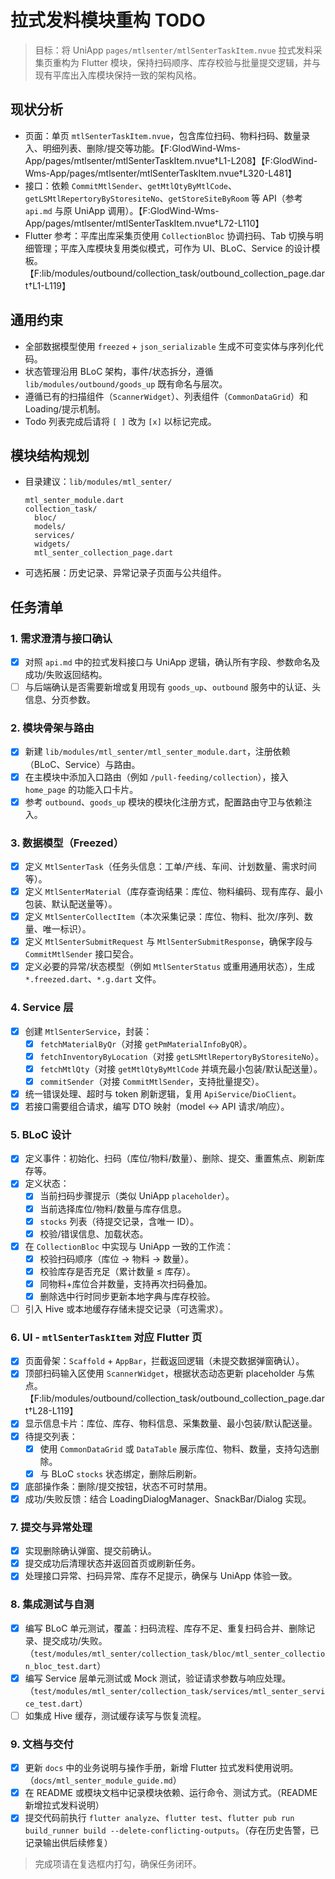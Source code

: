 # 拉式发料模块重构 TODO

> 目标：将 UniApp `pages/mtlsenter/mtlSenterTaskItem.nvue` 拉式发料采集页重构为 Flutter 模块，保持扫码顺序、库存校验与批量提交逻辑，并与现有平库出入库模块保持一致的架构风格。

## 现状分析
- 页面：单页 `mtlSenterTaskItem.nvue`，包含库位扫码、物料扫码、数量录入、明细列表、删除/提交等功能。【F:GlodWind-Wms-App/pages/mtlsenter/mtlSenterTaskItem.nvue†L1-L208】【F:GlodWind-Wms-App/pages/mtlsenter/mtlSenterTaskItem.nvue†L320-L481】
- 接口：依赖 `CommitMtlSender`、`getMtlQtyByMtlCode`、`getLSMtlRepertoryByStoresiteNo`、`getStoreSiteByRoom` 等 API（参考 `api.md` 与原 UniApp 调用）。【F:GlodWind-Wms-App/pages/mtlsenter/mtlSenterTaskItem.nvue†L72-L110】
- Flutter 参考：平库出库采集页使用 `CollectionBloc` 协调扫码、Tab 切换与明细管理；平库入库模块复用类似模式，可作为 UI、BLoC、Service 的设计模板。【F:lib/modules/outbound/collection_task/outbound_collection_page.dart†L1-L119】

## 通用约束
- 全部数据模型使用 `freezed` + `json_serializable` 生成不可变实体与序列化代码。
- 状态管理沿用 BLoC 架构，事件/状态拆分，遵循 `lib/modules/outbound/goods_up` 既有命名与层次。
- 遵循已有的扫描组件（`ScannerWidget`）、列表组件（`CommonDataGrid`）和 Loading/提示机制。
- Todo 列表完成后请将 `[ ]` 改为 `[x]` 以标记完成。

## 模块结构规划
- 目录建议：`lib/modules/mtl_senter/`
  ```
  mtl_senter_module.dart
  collection_task/
    bloc/
    models/
    services/
    widgets/
    mtl_senter_collection_page.dart
  ```
- 可选拓展：历史记录、异常记录子页面与公共组件。

## 任务清单

### 1. 需求澄清与接口确认
- [x] 对照 `api.md` 中的拉式发料接口与 UniApp 逻辑，确认所有字段、参数命名及成功/失败返回结构。
- [ ] 与后端确认是否需要新增或复用现有 `goods_up`、`outbound` 服务中的认证、头信息、分页参数。

### 2. 模块骨架与路由
- [x] 新建 `lib/modules/mtl_senter/mtl_senter_module.dart`，注册依赖（BLoC、Service）与路由。
- [x] 在主模块中添加入口路由（例如 `/pull-feeding/collection`），接入 `home_page` 的功能入口卡片。
- [x] 参考 `outbound`、`goods_up` 模块的模块化注册方式，配置路由守卫与依赖注入。

### 3. 数据模型（Freezed）
- [x] 定义 `MtlSenterTask`（任务头信息：工单/产线、车间、计划数量、需求时间等）。
- [x] 定义 `MtlSenterMaterial`（库存查询结果：库位、物料编码、现有库存、最小包装、默认配送量等）。
- [x] 定义 `MtlSenterCollectItem`（本次采集记录：库位、物料、批次/序列、数量、唯一标识）。
- [x] 定义 `MtlSenterSubmitRequest` 与 `MtlSenterSubmitResponse`，确保字段与 `CommitMtlSender` 接口契合。
- [x] 定义必要的异常/状态模型（例如 `MtlSenterStatus` 或重用通用状态），生成 `*.freezed.dart`、`*.g.dart` 文件。

### 4. Service 层
- [x] 创建 `MtlSenterService`，封装：
  - [x] `fetchMaterialByQr`（对接 `getPmMaterialInfoByQR`）。
  - [x] `fetchInventoryByLocation`（对接 `getLSMtlRepertoryByStoresiteNo`）。
  - [x] `fetchMtlQty`（对接 `getMtlQtyByMtlCode` 并填充最小包装/默认配送量）。
  - [x] `commitSender`（对接 `CommitMtlSender`，支持批量提交）。
- [x] 统一错误处理、超时与 token 刷新逻辑，复用 `ApiService`/`DioClient`。
- [x] 若接口需要组合请求，编写 DTO 映射（model ↔ API 请求/响应）。

### 5. BLoC 设计
- [x] 定义事件：初始化、扫码（库位/物料/数量）、删除、提交、重置焦点、刷新库存等。
- [x] 定义状态：
  - [x] 当前扫码步骤提示（类似 UniApp `placeholder`）。
  - [x] 当前选择库位/物料/数量与库存信息。
  - [x] `stocks` 列表（待提交记录，含唯一 ID）。
  - [x] 校验/错误信息、加载状态。
- [x] 在 `CollectionBloc` 中实现与 UniApp 一致的工作流：
  - [x] 校验扫码顺序（库位 → 物料 → 数量）。
  - [x] 校验库存是否充足（累计数量 ≤ 库存）。
  - [x] 同物料+库位合并数量，支持再次扫码叠加。
  - [x] 删除选中行时同步更新本地字典与库存校验。
- [ ] 引入 Hive 或本地缓存存储未提交记录（可选需求）。

### 6. UI - `mtlSenterTaskItem` 对应 Flutter 页
- [x] 页面骨架：`Scaffold` + `AppBar`，拦截返回逻辑（未提交数据弹窗确认）。
- [x] 顶部扫码输入区使用 `ScannerWidget`，根据状态动态更新 placeholder 与焦点。【F:lib/modules/outbound/collection_task/outbound_collection_page.dart†L28-L119】
- [x] 显示信息卡片：库位、库存、物料信息、采集数量、最小包装/默认配送量。
- [x] 待提交列表：
  - [x] 使用 `CommonDataGrid` 或 `DataTable` 展示库位、物料、数量，支持勾选删除。
  - [x] 与 BLoC `stocks` 状态绑定，删除后刷新。
- [x] 底部操作条：删除/提交按钮，状态不可时禁用。
- [x] 成功/失败反馈：结合 LoadingDialogManager、SnackBar/Dialog 实现。

### 7. 提交与异常处理
- [x] 实现删除确认弹窗、提交前确认。
- [x] 提交成功后清理状态并返回首页或刷新任务。
- [x] 处理接口异常、扫码异常、库存不足提示，确保与 UniApp 体验一致。

### 8. 集成测试与自测
- [x] 编写 BLoC 单元测试，覆盖：扫码流程、库存不足、重复扫码合并、删除记录、提交成功/失败。（`test/modules/mtl_senter/collection_task/bloc/mtl_senter_collection_bloc_test.dart`）
- [x] 编写 Service 层单元测试或 Mock 测试，验证请求参数与响应处理。（`test/modules/mtl_senter/collection_task/services/mtl_senter_service_test.dart`）
- [ ] 如集成 Hive 缓存，测试缓存读写与恢复流程。

### 9. 文档与交付
- [x] 更新 `docs` 中的业务说明与操作手册，新增 Flutter 拉式发料使用说明。（`docs/mtl_senter_module_guide.md`）
- [x] 在 README 或模块文档中记录模块依赖、运行命令、测试方式。（README 新增拉式发料说明）
- [x] 提交代码前执行 `flutter analyze`、`flutter test`、`flutter pub run build_runner build --delete-conflicting-outputs`。（存在历史告警，已记录输出供后续修复）

> 完成项请在复选框内打勾，确保任务闭环。
